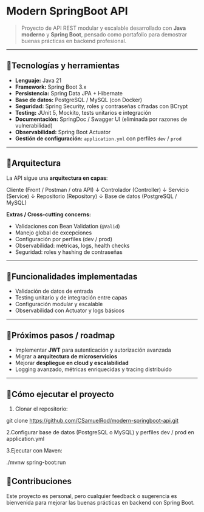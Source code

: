 # Modern SpringBoot API

> Proyecto de API REST modular y escalable desarrollado con **Java moderno** y **Spring Boot**, pensado como portafolio para demostrar buenas prácticas en backend profesional.

---

## 🔹Tecnologías y herramientas

- **Lenguaje:** Java 21  
- **Framework:** Spring Boot 3.x  
- **Persistencia:** Spring Data JPA + Hibernate  
- **Base de datos:** PostgreSQL / MySQL (con Docker)  
- **Seguridad:** Spring Security, roles y contraseñas cifradas con BCrypt  
- **Testing:** JUnit 5, Mockito, tests unitarios e integración  
- **Documentación:** SpringDoc / Swagger UI (eliminada por razones de vulnerabilidad)  
- **Observabilidad:** Spring Boot Actuator  
- **Gestión de configuración:** `application.yml` con perfiles `dev` / `prod`  

---

## 🔹Arquitectura

La API sigue una **arquitectura en capas**:

Cliente (Front / Postman / otra API)
↓
Controlador (Controller)
↓
Servicio (Service)
↓
Repositorio (Repository)
↓
Base de datos (PostgreSQL / MySQL)


**Extras / Cross-cutting concerns:**
- Validaciones con Bean Validation (`@Valid`)  
- Manejo global de excepciones  
- Configuración por perfiles (dev / prod)  
- Observabilidad: métricas, logs, health checks  
- Seguridad: roles y hashing de contraseñas  


---

## 🔹Funcionalidades implementadas
 
- Validación de datos de entrada  
- Testing unitario y de integración entre capas  
- Configuración modular y escalable  
- Observabilidad con Actuator y logs básicos  

---

## 🔹Próximos pasos / roadmap

- Implementar **JWT** para autenticación y autorización avanzada  
- Migrar a **arquitectura de microservicios**  
- Mejorar **despliegue en cloud y escalabilidad**  
- Logging avanzado, métricas enriquecidas y tracing distribuido  

---

## 🔹Cómo ejecutar el proyecto

1. Clonar el repositorio:  

git clone https://github.com/CSamuelRod/modern-springboot-api.git


2.Configurar base de datos (PostgreSQL o MySQL) y perfiles dev / prod en application.yml

3.Ejecutar con Maven:

./mvnw spring-boot:run


## 🔹Contribuciones

Este proyecto es personal, pero cualquier feedback o sugerencia es bienvenida para mejorar las buenas prácticas en backend con Spring Boot.
